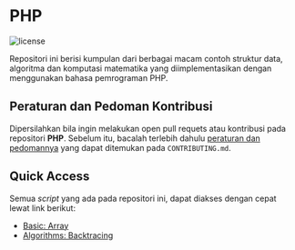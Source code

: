 # PHP

![license](https://img.shields.io/github/license/bellshade/PHPAlgorithm?style=for-the-badge)

Repositori ini berisi kumpulan dari berbagai macam contoh struktur data, algoritma dan komputasi matematika yang diimplementasikan dengan menggunakan bahasa pemrograman PHP.

## Peraturan dan Pedoman Kontribusi
Dipersilahkan bila ingin melakukan open pull requets atau kontribusi pada repositori **PHP**. Sebelum itu, bacalah terlebih dahulu [peraturan dan pedomannya](CONTRIBUTING.md) yang dapat ditemukan pada ``CONTRIBUTING.md``.

## Quick Access
Semua *script* yang ada pada repositori ini, dapat diakses dengan cepat lewat link berikut:
- [Basic: Array](https://github.com/bellshade/PHP/tree/main/basics/array)
- [Algorithms: Backtracing](https://github.com/bellshade/PHP/tree/main/algorithms/Backtracking)

